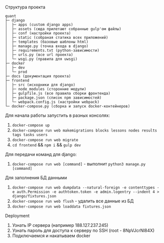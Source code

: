 Структура проекта

```
quant
├─ django
│  ├─ apps (custom django apps)
│  ├─ assets (сюда прилетают собранные gulp'ом файлы)
│  ├─ conf (настройки проекта)
│  ├─ static (собраная статика всех приложений)
│  ├─ templates (базовые шаблоны html)
│  ├─ manage.py (точка входа в django)
│  ├─ requirements.txt (python-зависимости)
│  ├─ urls.py (все url проекта)
│  └─ wsgi.py (правила для uwsgi)
├─ docker
│  ├─ dev
│  └─ prod
├─ docs (документация проекта)
├─ frontend
│  ├─ src (исходники для django)
│  ├─ node_modules (сторонние модули)
│  ├─ gulpfile.js (все правила сборки фронтенда)
│  ├─ package.json (список npm зависимостей)
│  └─ webpack.config.js (настройки webpack)
└─ docker-compose.py (сборка и запуск docker-контейнеров)
```

Для начала работы запустить в разных консолях:
1. `docker-compose up`
2. `docker-compose run web makemigrations blocks lessons nodes results tags tasks users`
3. `docker-compose run web migrate`
4. `cd frontend` && `npm i` && `gulp dev`

Для передачи команд для django:
1. `docker-compose run web [command]` - выполнит `python3 manage.py [command]`

Для заполнения БД данными

1. `docker-compose run web dumpdata --natural-foreign -e contenttypes -e auth.Permission -e authtoken.token -e admin.logentry --indent 4 > django/fixtures.json`
2. `docker-compose run web flush` - удалить все данные из БД
3. `docker-compose run web loaddata fixtures.json`

Deployment

1. Узнать IP сервера (например 188.127.237.245)
2. Узнать пароль для доступа к серверу по SSH (root - 8NpVJcrNl84X)
3. Подключаемся и накатываем docker
